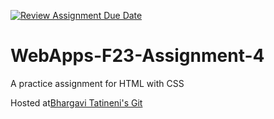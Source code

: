[![Review Assignment Due Date](https://classroom.github.com/assets/deadline-readme-button-24ddc0f5d75046c5622901739e7c5dd533143b0c8e959d652212380cedb1ea36.svg)](https://classroom.github.com/a/4tKarLeg)
# WebApps-F23-Assignment-4
A practice assignment for HTML with CSS

Hosted at[Bhargavi Tatineni's Git](https://44-563-webapps-f23.github.io/44563-webapps-f23-assignment4-MissTatineni/)
